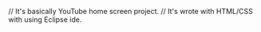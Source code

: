 // It's basically YouTube home screen project. 
// It's wrote with HTML/CSS with using Eclipse ide.
